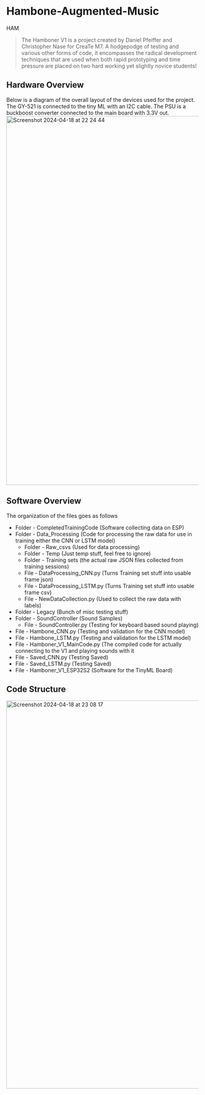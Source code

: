 # Hambone-Augmented-Music
HAM

> The Hamboner V1 is a project created by Daniel Pfeiffer and Christopher Nase for CreaTe M7.  A hodgepodge of testing and various other forms of code, it encompasses the radical development techniques that are used when both rapid prototyping and time pressure are placed on two hard working yet slightly novice students!

## Hardware Overview
Below is a diagram of the overall layout of the devices used for the project.  The GY-521 is connected to the tiny ML with an I2C cable.  The PSU is a buckboost converter connected to the main board with 3.3V out.
<img width="968" alt="Screenshot 2024-04-18 at 22 24 44" src="https://github.com/Bulgazof/Hambone-Augmented-Music/assets/139565723/f707f139-a7c3-418a-be48-a2e37cc65758">

## Software Overview
The organization of the files goes as follows

* Folder - CompletedTrainingCode (Software collecting data on ESP)
* Folder - Data_Processing (Code for processing the raw data for use in training either the CNN or LSTM model)
  *   Folder - Raw_csvs (Used for data processing)
  *   Folder - Temp (Just temp stuff, feel free to ignore)
  *   Folder - Training sets (the actual raw JSON files collected from training sessions)
  *   File - DataProcessing_CNN.py (Turns Training set stuff into usable frame json)
  *   File - DataProcessing_LSTM.py (Turns Training set stuff into usable frame csv)
  *   File - NewDataCollection.py (Used to collect the raw data with labels)
* Folder - Legacy (Bunch of misc testing stuff)
* Folder - SoundController (Sound Samples)
  *   File - SoundController.py (Testing for keyboard based sound playing)
* File - Hambone_CNN.py (Testing and validation for the CNN model)
* File - Hambone_LSTM.py (Testing and validation for the LSTM model)
* File - Hamboner_V1_MainCode.py (The compiled code for actually connecting to the V1 and playing sounds with it
* File - Saved_CNN.py (Testing Saved)
* File - Saved_LSTM.py (Testing Saved)
* File - Hamboner_V1_ESP32S2 (Software for the TinyML Board)

## Code Structure
<img width="1018" alt="Screenshot 2024-04-18 at 23 08 17" src="https://github.com/Bulgazof/Hambone-Augmented-Music/assets/139565723/e67c25ca-c7d5-4927-9db7-833e252f2751">
